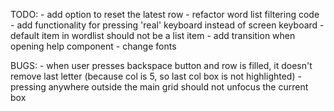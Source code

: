TODO: 
    - add option to reset the latest row 
    - refactor word list filtering code
    - add functionality for pressing 'real' keyboard instead of screen keyboard
    - default item in wordlist should not be a list item 
    - add transition when opening help component
    - change fonts

BUGS: 
    - when user presses backspace button and row is filled, it doesn't remove last letter (because col is 5, so last col box is not highlighted)
    - pressing anywhere outside the main grid should not unfocus the current box